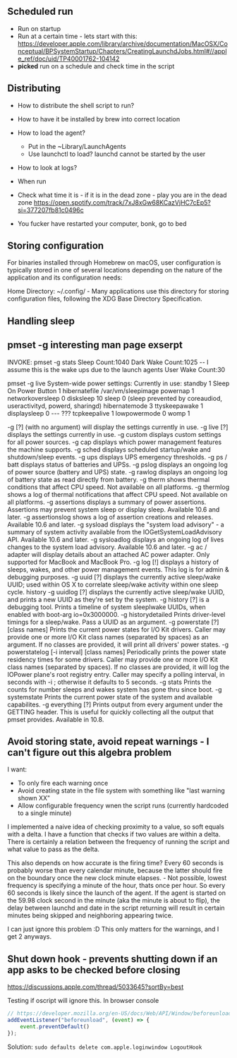 ## Scheduled run
- Run on startup
- Run at a certain time - lets start with this: https://developer.apple.com/library/archive/documentation/MacOSX/Conceptual/BPSystemStartup/Chapters/CreatingLaunchdJobs.html#//apple_ref/doc/uid/TP40001762-104142
- **picked** run on a schedule and check time in the script

## Distributing
- How to distribute the shell script to run?
- How to have it be installed by brew into correct location
- How to load the agent?
  - Put in the ~Library/LaunchAgents
  - Use launchctl to load? launchd cannot be started by the user
- How to look at logs?

- When run
- Check what time it is - if it is in the dead zone - play you are in the dead zone https://open.spotify.com/track/7xJ8xGw68KCazVjHC7cEp5?si=377207fb81c0496c
- You fucker have restarted your computer, bonk, go to bed

## Storing configuration
For binaries installed through Homebrew on macOS, user configuration is typically stored in one of several locations depending on the nature of the application and its configuration needs:

Home Directory:
~/.config/ - Many applications use this directory for storing configuration files, following the XDG Base Directory Specification.

## Handling sleep 
## pmset -g interesting man page exserpt
INVOKE: pmset -g stats
Sleep Count:1040
Dark Wake Count:1025   -- I assume this is the wake ups due to the launch agents
User Wake Count:30

pmset -g live
System-wide power settings:
Currently in use:
 standby              1
 Sleep On Power Button 1
 hibernatefile        /var/vm/sleepimage
 powernap             1
 networkoversleep     0
 disksleep            10
 sleep                0 (sleep prevented by coreaudiod, useractivityd, powerd, sharingd)
 hibernatemode        3
 ttyskeepawake        1
 displaysleep         0     --- ???
 tcpkeepalive         1
 lowpowermode         0
 womp                 1

-g [?] (with no argument) will display the settings currently in use.
-g live [?] displays the settings currently in use.
-g custom displays custom settings for all power sources.
-g cap displays which power management features the machine supports.
-g sched displays scheduled startup/wake and shutdown/sleep events.
-g ups displays UPS emergency thresholds.
-g ps / batt displays status of batteries and UPSs.
-g pslog displays an ongoing log of power source (battery and UPS) state.
-g rawlog displays an ongoing log of battery state as read directly from battery.
-g therm shows thermal conditions that affect CPU speed. Not available on all platforms.
-g thermlog shows a log of thermal notifications that affect CPU speed. Not available on all platforms.
-g assertions displays a summary of power assertions. Assertions may prevent system sleep or display sleep. Available 10.6 and later.
-g assertionslog shows a log of assertion creations and releases. Available 10.6 and later.
-g sysload displays the "system load advisory" - a summary of system activity available from the IOGetSystemLoadAdvisory API. Available 10.6 and later.
-g sysloadlog displays an ongoing log of lives changes to the system load advisory. Available 10.6 and later.
-g ac / adapter will display details about an attached AC power adapter. Only supported for MacBook and MacBook Pro.
-g log [!] displays a history of sleeps, wakes, and other power management events. This log is for admin & debugging purposes.
-g uuid [?] displays the currently active sleep/wake UUID; used within OS X to correlate sleep/wake activity within one sleep cycle.  history
-g uuidlog [?] displays the currently active sleep/wake UUID, and prints a new UUID as they're set by the system.
-g history [?] is a debugging tool. Prints a timeline of system sleeplwake UUIDs, when enabled with boot-arg io=0x3000000.
-g historydetailed Prints driver-level timings for a sleep/wake. Pass a UUID as an argument.
-g powerstate [?] [class names] Prints the current power states for I/O Kit drivers. Caller may provide one or more I/O Kit class names (separated by spaces) as an argument. If no
classes are provided, it will print all drivers' power states.
-g powerstatelog [-i interval] [class names] Periodically prints the power state residency times for some drivers. Caller may provide one or more I/O Kit class names (separated by
spaces). If no classes are provided, it will log the IOPower plane's root registry entry. Caller may specify a polling interval, in seconds with -i <polling interval>; otherwise it
defaults to 5 seconds.
-g stats Prints the counts for number sleeps and wakes system has gone thru since boot.
-g systemstate Prints the current power state of the system and available capabilites.
-g everything [?] Prints output from every argument under the GETTING header. This is useful for quickly collecting all the output that pmset provides. Available in 10.8.

## Avoid storing state, avoid repeat warnings - I can't figure out this algebra problem
I want:
- To only fire each warning once
- Avoid creating state in the file system with something like "last warning shown XX"
- Allow configurable frequency wnen the script runs (currently hardcoded to a single minute)

I implemented a naive idea of checking proximity to a value, so soft equals with a delta. I have a function that checks if two values are within a delta. There is certainly a relation between the frequency of running the script and what value to pass as the delta.

This also depends on how accurate is the firing time? Every 60 seconds is probably worse than every calendar minute, because the latter should fire on the boundary once the new clock minute elapses. - Not possible, lowest frequency is specifying a minute of the hour, thats once per hour. So every 60 seconds is likely since the launch of the agent. If the agent is started on the 59.98 clock second in the minute (aka the minute is about to flip), the delay between launchd and date in the script returning will result in certain minutes being skipped and neighboring appearing twice.

I can just ignore this problem :D This only matters for the warnings, and I get 2 anyways.

## Shut down hook - prevents shutting down if an app asks to be checked before closing
https://discussions.apple.com/thread/5033645?sortBy=best

Testing if oscript will ignore this. In browser console

```js
// https://developer.mozilla.org/en-US/docs/Web/API/Window/beforeunload_event
addEventListener("beforeunload", (event) => {
    event.preventDefault()
});
```

Solution: `sudo defaults delete com.apple.loginwindow LogoutHook`

